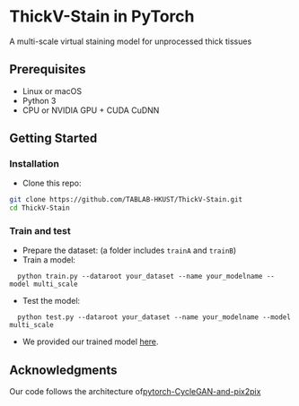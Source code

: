 # ThickV-Stain in PyTorch
A multi-scale virtual staining model for unprocessed thick tissues

## Prerequisites
- Linux or macOS
- Python 3
- CPU or NVIDIA GPU + CUDA CuDNN

## Getting Started
### Installation
- Clone this repo:
```bash
git clone https://github.com/TABLAB-HKUST/ThickV-Stain.git
cd ThickV-Stain
```

### Train and test
- Prepare the dataset: (a folder includes ```trainA``` and ```trainB```)
- Train a model:
```
  python train.py --dataroot your_dataset --name your_modelname --model multi_scale
```
- Test the model:
```
  python test.py --dataroot your_dataset --name your_modelname --model multi_scale
```
- We provided our trained model [here](https://drive.google.com/file/d/1v0vtl6nRH0MCKKYL1MjRzXTH4ZCBxf-x/view?usp=drive_link).

## Acknowledgments
Our code follows the architecture of[pytorch-CycleGAN-and-pix2pix](https://github.com/junyanz/pytorch-CycleGAN-and-pix2pix)
